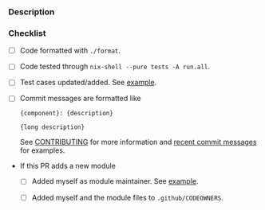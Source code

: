 <!--

  Please fill the description and checklist to the best of your
  ability.

-->

### Description



### Checklist

- [ ] Code formatted with `./format`.

- [ ] Code tested through `nix-shell --pure tests -A run.all`.

- [ ] Test cases updated/added. See [example](https://github.com/rycee/home-manager/commit/f3fbb50b68df20da47f9b0def5607857fcc0d021#diff-b61a6d542f9036550ba9c401c80f00ef).

- [ ] Commit messages are formatted like

    ```
    {component}: {description}

    {long description}
    ```

    See [CONTRIBUTING](https://github.com/rycee/home-manager/blob/master/CONTRIBUTING.md#commits) for more information and [recent commit messages](https://github.com/rycee/home-manager/commits/master) for examples.

- If this PR adds a new module

  - [ ] Added myself as module maintainer. See [example](https://github.com/rycee/home-manager/blob/068ff76a10e95820f886ac46957edcff4e44621d/modules/programs/lesspipe.nix#L6).

  - [ ] Added myself and the module files to `.github/CODEOWNERS`.
